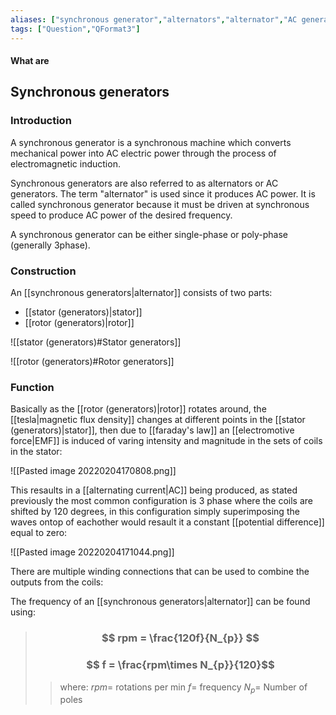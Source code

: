 ```yaml
---
aliases: ["synchronous generator","alternators","alternator","AC generators","AC generator","frequency of AC generator"]
tags: ["Question","QFormat3"]
---
```


#### What are
## Synchronous generators
### Introduction
A synchronous generator is a synchronous machine which converts mechanical power into AC electric power through the process of electromagnetic induction.

Synchronous generators are also referred to as alternators or AC generators. The term "alternator" is used since it produces AC power. It is called synchronous generator because it must be driven at synchronous speed to produce AC power of the desired frequency.

A synchronous generator can be either single-phase or poly-phase (generally 3phase).

### Construction
An [[synchronous generators|alternator]] consists of two parts:
- [[stator (generators)|stator]]
- [[rotor (generators)|rotor]]

![[stator (generators)#Stator generators]]

![[rotor (generators)#Rotor generators]]

### Function
Basically as the [[rotor (generators)|rotor]] rotates around, the [[tesla|magnetic flux density]] changes at different points in the [[stator (generators)|stator]], then due to [[faraday's law]] an [[electromotive force|EMF]] is induced of varing intensity and magnitude in the sets of coils in the stator:

![[Pasted image 20220204170808.png]]

This resaults in a [[alternating current|AC]] being produced, as stated previously the most common configuration is 3 phase where the coils are shifted by 120 degrees, in this configuration simply superimposing the waves ontop of eachother would resault it a constant [[potential difference]] equal to zero:

![[Pasted image 20220204171044.png]]

There are multiple winding connections that can be used to combine the outputs from the coils: 

The frequency of an [[synchronous generators|alternator]] can be found using:
> ### $$ rpm = \frac{120f}{N_{p}} $$
> ### $$ f = \frac{rpm\times N_{p}}{120}$$ 
>> where:
>> $rpm=$ rotations per min 
>> $f=$ frequency
>> $N_{p}=$ Number of poles

